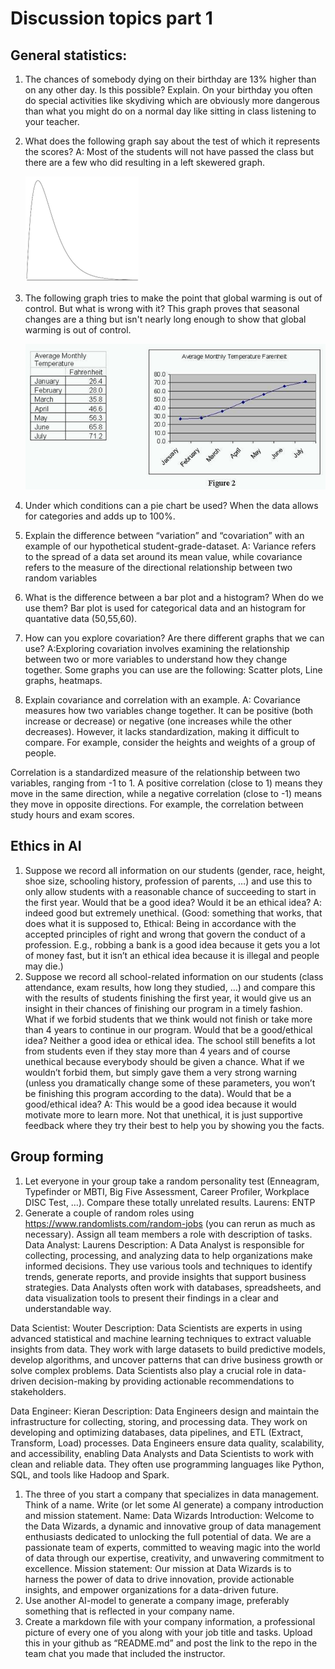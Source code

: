 # Discussion topics part 1

## General statistics:
1. The chances of somebody dying on their birthday are 13% higher than on any other day. Is this possible? Explain. On your birthday you often do special activities like skydiving which are obviously more dangerous than what you might do on a normal day like sitting in class listening to your teacher.
1. What does the following graph say about the test of which it represents the scores? A: Most of the students will not have passed the class but there are a few who did resulting in a left skewered graph.

    ![](files/2023-04-11-18-33-40.png)

1. The following graph tries to make the point that global warming is out of control. But what is wrong with it? This graph proves that seasonal changes are a thing but isn't nearly long enough to show that global warming is out of control.

    ![](files/2023-04-11-18-33-17.png)

1. Under which conditions can a pie chart be used? When the data allows for categories and adds up to 100%.
1. Explain the difference between “variation” and “covariation” with an example of our hypothetical student-grade-dataset. A: Variance refers to the spread of a data set around its mean value, while covariance refers to the measure of the directional relationship between two random variables
1. What is the difference between a bar plot and a histogram? When do we use them? Bar plot is used for categorical data and an histogram for quantative data (50,55,60).
1. How can you explore covariation? Are there different graphs that we can use? A:Exploring covariation involves examining the relationship between two or more variables to understand how they change together. Some graphs you can use are the following: Scatter plots, Line graphs, heatmaps.
1. Explain covariance and correlation with an example.
A: Covariance measures how two variables change together. It can be positive (both increase or decrease) or negative (one increases while the other decreases). However, it lacks standardization, making it difficult to compare. For example, consider the heights and weights of a group of people.

Correlation is a standardized measure of the relationship between two variables, ranging from -1 to 1. A positive correlation (close to 1) means they move in the same direction, while a negative correlation (close to -1) means they move in opposite directions. For example, the correlation between study hours and exam scores.

## Ethics in AI

1. Suppose we record all information on our students (gender, race, height, shoe size, schooling history, profession of parents, …) and use this to only allow students with a reasonable chance of succeeding to start in the first year. Would that be a good idea? Would it be an ethical idea? A: indeed good but extremely unethical.
(Good: something that works, that does what it is supposed to, Ethical: Being in accordance with the accepted principles of right and wrong that govern the conduct of a profession. E.g., robbing a bank is a good idea because it gets you a lot of money fast, but it isn’t an ethical idea because it is illegal and people may die.)
1. Suppose we record all school-related information on our students (class attendance, exam results, how long they studied, …) and compare this with the results of students finishing the first year, it would give us an insight in their chances of finishing our program in a timely fashion.
What if we forbid students that we think would not finish or take more than 4 years to continue in our program. Would that be a good/ethical idea? Neither a good idea or ethical idea. The school still benefits a lot from students even if they stay more than 4 years and of course unethical because everybody should be given a chance.
What if we wouldn’t forbid them, but simply gave them a very strong warning (unless you dramatically change some of these parameters, you won’t be finishing this program according to the data). Would that be a good/ethical idea?
A: This would be a good idea because it would motivate more to learn more. Not that unethical, it is just supportive feedback where they try their best to help you by showing you the facts.

## Group forming

1. Let everyone in your group take a random personality test (Enneagram, Typefinder or MBTI, Big Five Assessment, Career Profiler, Workplace DISC Test, …). Compare these totally unrelated results. Laurens: ENTP
1. Generate a couple of random roles using https://www.randomlists.com/random-jobs (you can rerun as much as necessary). Assign all team members a role with description of tasks. 
Data Analyst: Laurens
Description: A Data Analyst is responsible for collecting, processing, and analyzing data to help organizations make informed decisions. They use various tools and techniques to identify trends, generate reports, and provide insights that support business strategies. Data Analysts often work with databases, spreadsheets, and data visualization tools to present their findings in a clear and understandable way.

Data Scientist: Wouter
Description: Data Scientists are experts in using advanced statistical and machine learning techniques to extract valuable insights from data. They work with large datasets to build predictive models, develop algorithms, and uncover patterns that can drive business growth or solve complex problems. Data Scientists also play a crucial role in data-driven decision-making by providing actionable recommendations to stakeholders.

Data Engineer: Kieran
Description: Data Engineers design and maintain the infrastructure for collecting, storing, and processing data. They work on developing and optimizing databases, data pipelines, and ETL (Extract, Transform, Load) processes. Data Engineers ensure data quality, scalability, and accessibility, enabling Data Analysts and Data Scientists to work with clean and reliable data. They often use programming languages like Python, SQL, and tools like Hadoop and Spark.
1. The three of you start a company that specializes in data management. Think of a name. Write (or let some AI generate) a company introduction and mission statement. 
Name: Data Wizards
Introduction:
Welcome to the Data Wizards, a dynamic and innovative group of data management enthusiasts dedicated to unlocking the full potential of data. We are a passionate team of experts, committed to weaving magic into the world of data through our expertise, creativity, and unwavering commitment to excellence.
Mission statement:
Our mission at Data Wizards is to harness the power of data to drive innovation, provide actionable insights, and empower organizations for a data-driven future.
1. Use another AI-model to generate a company image, preferably something that is reflected in your company name. 
1. Create a markdown file with your company information, a professional picture of every one of you along with your job title and tasks. Upload this in your github as “README.md” and post the link to the repo in the team chat you made that included the instructor.
